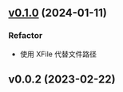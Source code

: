 
<a name="v0.1.0"></a>
## [v0.1.0](https://github.com/jiejie-dev/fluent_qcloud_cos/compare/v0.0.2...v0.1.0) (2024-01-11)

### Refactor

* 使用 XFile 代替文件路径


<a name="v0.0.2"></a>
## v0.0.2 (2023-02-22)


